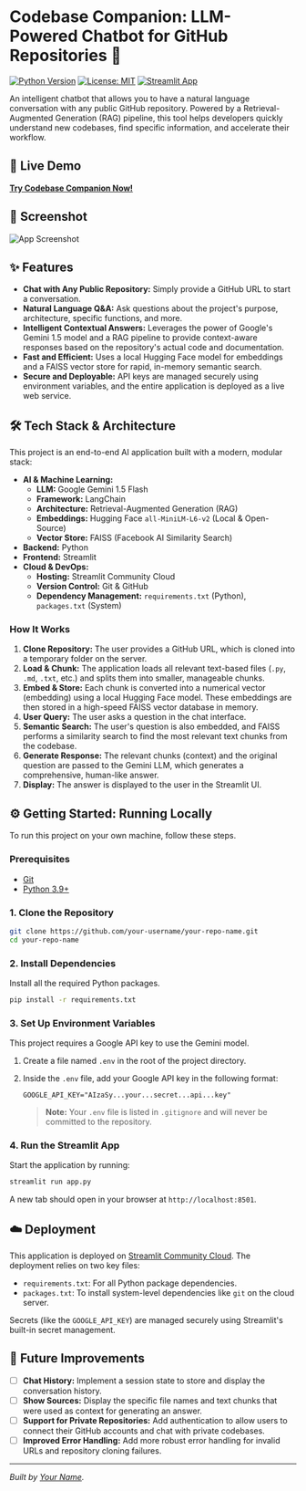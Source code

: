 # Codebase Companion: LLM-Powered Chatbot for GitHub Repositories 🤖

[![Python Version](https://img.shields.io/badge/Python-3.9%2B-blue.svg)](https://www.python.org/downloads/)
[![License: MIT](https://img.shields.io/badge/License-MIT-yellow.svg)](https://opensource.org/licenses/MIT)
[![Streamlit App](https://static.streamlit.io/badges/streamlit_badge_black_white.svg)]([https://codebase-companion-9khggejvu36vgelmfezeah.streamlit.app/])

An intelligent chatbot that allows you to have a natural language conversation with any public GitHub repository. Powered by a Retrieval-Augmented Generation (RAG) pipeline, this tool helps developers quickly understand new codebases, find specific information, and accelerate their workflow.

## 🚀 Live Demo

[**Try Codebase Companion Now!**]([https://codebase-companion-9khggejvu36vgelmfezeah.streamlit.app/])  <!-- 👈 **IMPORTANT: REPLACE THIS URL WITH YOUR LIVE STREAMLIT APP URL!** -->

## 📸 Screenshot

<!-- **IMPORTANT: ADD A SCREENSHOT OF YOUR APP IN ACTION HERE!** -->
<!-- You can drag and drop an image into the GitHub editor to upload it. -->
![App Screenshot](https://i.imgur.com/your-screenshot-filename.png) 

## ✨ Features

-   **Chat with Any Public Repository:** Simply provide a GitHub URL to start a conversation.
-   **Natural Language Q&A:** Ask questions about the project's purpose, architecture, specific functions, and more.
-   **Intelligent Contextual Answers:** Leverages the power of Google's Gemini 1.5 model and a RAG pipeline to provide context-aware responses based on the repository's actual code and documentation.
-   **Fast and Efficient:** Uses a local Hugging Face model for embeddings and a FAISS vector store for rapid, in-memory semantic search.
-   **Secure and Deployable:** API keys are managed securely using environment variables, and the entire application is deployed as a live web service.

## 🛠️ Tech Stack & Architecture

This project is an end-to-end AI application built with a modern, modular stack:

-   **AI & Machine Learning:**
    -   **LLM:** Google Gemini 1.5 Flash
    -   **Framework:** LangChain
    -   **Architecture:** Retrieval-Augmented Generation (RAG)
    -   **Embeddings:** Hugging Face `all-MiniLM-L6-v2` (Local & Open-Source)
    -   **Vector Store:** FAISS (Facebook AI Similarity Search)
-   **Backend:** Python
-   **Frontend:** Streamlit
-   **Cloud & DevOps:**
    -   **Hosting:** Streamlit Community Cloud
    -   **Version Control:** Git & GitHub
    -   **Dependency Management:** `requirements.txt` (Python), `packages.txt` (System)

### How It Works

1.  **Clone Repository:** The user provides a GitHub URL, which is cloned into a temporary folder on the server.
2.  **Load & Chunk:** The application loads all relevant text-based files (`.py`, `.md`, `.txt`, etc.) and splits them into smaller, manageable chunks.
3.  **Embed & Store:** Each chunk is converted into a numerical vector (embedding) using a local Hugging Face model. These embeddings are then stored in a high-speed FAISS vector database in memory.
4.  **User Query:** The user asks a question in the chat interface.
5.  **Semantic Search:** The user's question is also embedded, and FAISS performs a similarity search to find the most relevant text chunks from the codebase.
6.  **Generate Response:** The relevant chunks (context) and the original question are passed to the Gemini LLM, which generates a comprehensive, human-like answer.
7.  **Display:** The answer is displayed to the user in the Streamlit UI.

## ⚙️ Getting Started: Running Locally

To run this project on your own machine, follow these steps.

### Prerequisites

-   [Git](https://git-scm.com/downloads)
-   [Python 3.9+](https://www.python.org/downloads/)

### 1. Clone the Repository

```bash
git clone https://github.com/your-username/your-repo-name.git
cd your-repo-name
```

### 2. Install Dependencies

Install all the required Python packages.

```bash
pip install -r requirements.txt
```

### 3. Set Up Environment Variables

This project requires a Google API key to use the Gemini model.

1.  Create a file named `.env` in the root of the project directory.
2.  Inside the `.env` file, add your Google API key in the following format:

    ```
    GOOGLE_API_KEY="AIzaSy...your...secret...api...key"
    ```
    > **Note:** Your `.env` file is listed in `.gitignore` and will never be committed to the repository.

### 4. Run the Streamlit App

Start the application by running:

```bash
streamlit run app.py
```

A new tab should open in your browser at `http://localhost:8501`.

## ☁️ Deployment

This application is deployed on [Streamlit Community Cloud](https://streamlit.io/cloud). The deployment relies on two key files:
-   `requirements.txt`: For all Python package dependencies.
-   `packages.txt`: To install system-level dependencies like `git` on the cloud server.

Secrets (like the `GOOGLE_API_KEY`) are managed securely using Streamlit's built-in secret management.

## 🚀 Future Improvements

-   [ ] **Chat History:** Implement a session state to store and display the conversation history.
-   [ ] **Show Sources:** Display the specific file names and text chunks that were used as context for generating an answer.
-   [ ] **Support for Private Repositories:** Add authentication to allow users to connect their GitHub accounts and chat with private codebases.
-   [ ] **Improved Error Handling:** Add more robust error handling for invalid URLs and repository cloning failures.

---

*Built by [Your Name](https://github.com/your-username).*
